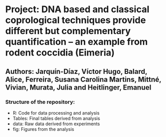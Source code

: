 # Project: DNA based and classical coprological techniques provide different but complementary quantification – an example from rodent coccidia (Eimeria)
 
## Authors: Jarquín-Díaz, Víctor Hugo, Balard, Alice, Ferreira, Susana Carolina Martins, Mittné, Vivian, Murata, Julia  and Heitlinger, Emanuel

### Structure of the repository:

* R: Code for data processing and analysis
* Tables: Final tables derived from analysis
* data: Raw data derived from experiments
* fig: Figures from the analysis
